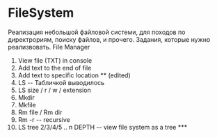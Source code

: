 # FileSystem
Реализация небольшой файловой системи, для походов по директрориям, поиску файлов, и прочего. 
Задания, которые нужно реализвовать.
File Manager
1. View file (TXT) in console
2. Add text to the end of file
3. Add text to specific location ** (edited) 
4. LS   --  Табличкой выводилось
5.  LS size / r / w / extension
6. Mkdir
7. Mkfile
8. Rm file / Rm dir
9. Rm -r -- recursive
10. LS tree 2/3/4/5 .. n  DEPTH -- view file system as a tree  ***
